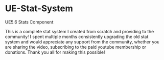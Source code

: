 # UE-Stat-System

UE5.6 Stats Component

This is a complete stat system I created from scratch and providing to the community! I spent multiple months consistently upgrading the old stat system and would appreciate any support from the community, whether you are sharing the video, subscribing to the paid youtube membership or donations. Thank you all for making this possible!
